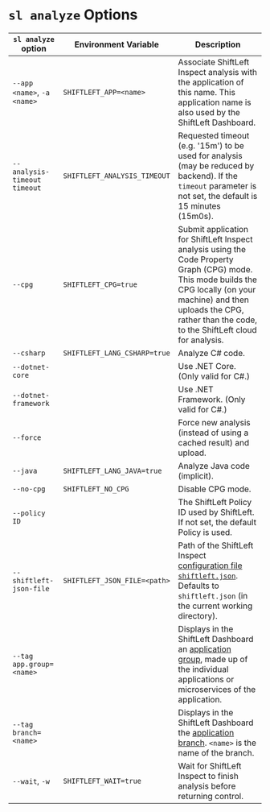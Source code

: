 # `sl analyze` Options

`sl analyze` option | Environment Variable | Description
--- | --- | ---
`--app <name>`, `-a <name>` | `SHIFTLEFT_APP=<name>` | Associate ShiftLeft Inspect analysis with the application of this  name. This application name is also used by the ShiftLeft Dashboard.
`--analysis-timeout timeout` | `SHIFTLEFT_ANALYSIS_TIMEOUT` | Requested timeout (e.g. '15m') to be used for analysis (may be reduced by backend). If the `timeout` parameter is not set, the default is 15 minutes (15m0s). 
`--cpg` | `SHIFTLEFT_CPG=true` | Submit application for ShiftLeft Inspect analysis using the Code Property Graph (CPG) mode. This mode builds the CPG locally (on your machine) and then uploads the CPG, rather than the code, to the ShiftLeft cloud for analysis. 
`--csharp` | `SHIFTLEFT_LANG_CSHARP=true` | Analyze C# code.
`--dotnet-core` | | Use .NET Core. (Only valid for C#.)
`--dotnet-framework` | | Use .NET Framework. (Only valid for C#.)
`--force` | | Force new analysis (instead of using a cached result) and upload.
`--java` | `SHIFTLEFT_LANG_JAVA=true` | Analyze Java code (implicit).
`--no-cpg`| `SHIFTLEFT_NO_CPG` | Disable CPG mode.
`--policy ID` | | The ShiftLeft Policy ID used by ShiftLeft. If not set, the default Policy is used.
`--shiftleft-json-file` | `SHIFTLEFT_JSON_FILE=<path>` | Path of the ShiftLeft Inspect [configuration file `shiftleft.json`](../protect/json-file.md). Defaults to `shiftleft.json` (in the current working directory).
`--tag app.group=<name>` |  | Displays in the ShiftLeft Dashboard an [application group](../../using-dashboard/view-results.md#grouping-application-results), made up of the individual applications or microservices of the application. 
`--tag branch=<name>` |  | Displays in the ShiftLeft Dashboard the [application branch](../../inspect/identify-branches.md). `<name>` is the name of the branch.
`--wait`, `-w` | `SHIFTLEFT_WAIT=true` | Wait for ShiftLeft Inspect to finish analysis before returning control.
